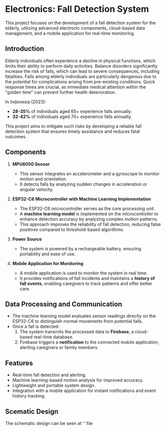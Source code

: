 #  Electronics: Fall Detection System

This project focuses on the development of a fall detection system for the elderly, utilizing advanced electronic components, cloud-based data management, and a mobile application for real-time monitoring.

## Introduction
Elderly individuals often experience a decline in physical functions, which limits their ability to perform daily activities. Balance disorders significantly increase the risk of falls, which can lead to severe consequences, including fatalities. Falls among elderly individuals are particularly dangerous due to the potential for complications arising from pre-existing conditions. Quick response times are crucial, as immediate medical attention within the "golden time" can prevent further health deterioration.

In Indonesia (2023):  
- **28-35%** of individuals aged 65+ experience falls annually.  
- **32-42%** of individuals aged 70+ experience falls annually.  

This project aims to mitigate such risks by developing a reliable fall detection system that ensures timely assistance and reduces fatal outcomes.

## Components
1. **MPU6050 Sensor**  
   - This sensor integrates an accelerometer and a gyroscope to monitor motion and orientation.  
   - It detects falls by analyzing sudden changes in acceleration or angular velocity.

2. **ESP32-C6 Microcontroller with Machine Learning Implementation**  
   - The ESP32-C6 microcontroller serves as the core processing unit.  
   - A **machine learning model** is implemented on the microcontroller to enhance detection accuracy by analyzing complex motion patterns.  
   - This approach improves the reliability of fall detection, reducing false positives compared to threshold-based algorithms.

3. **Power Source**  
   - The system is powered by a rechargeable battery, ensuring portability and ease of use.

4. **Mobile Application for Monitoring**  
   - A mobile application is used to monitor the system in real time.  
   - It provides notifications of fall incidents and maintains a **history of fall events**, enabling caregivers to track patterns and offer better care.

## Data Processing and Communication
- The machine learning model evaluates sensor readings directly on the ESP32-C6 to distinguish normal movements from potential falls.  
- Once a fall is detected:  
  1. The system transmits the processed data to **Firebase**, a cloud-based real-time database.  
  2. Firebase triggers a **notification** to the connected mobile application, alerting caregivers or family members.  

## Features
- Real-time fall detection and alerting.  
- Machine learning-based motion analysis for improved accuracy.  
- Lightweight and portable system design.  
- Integration with a mobile application for instant notifications and event history tracking.  

## Scematic Design 
The schematic design can be seen at '' file
